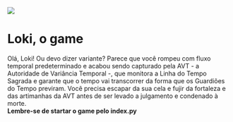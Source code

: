 ![](https://static.wikia.nocookie.net/logopedia/images/4/4e/Loki_%28TV_series%29_logo.png/revision/latest/scale-to-width-down/1000?cb=20210609082302)
# Loki, o game
Olá, Loki! Ou devo dizer variante? Parece que você rompeu com fluxo temporal predeterminado e acabou sendo capturado pela AVT - a Autoridade de Variância Temporal -, que monitora a Linha do Tempo Sagrada e garante que o tempo vai transcorrer da forma que os Guardiões do Tempo previram. Você precisa escapar da sua cela e fujir da fortaleza e das artimanhas da AVT antes de ser levado a julgamento e condenado à morte.
<br>**Lembre-se de startar o game pelo index.py**
